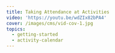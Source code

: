 ```yaml
---
title: Taking Attendance at Activities
video: 'https://youtu.be/wdZIx82bPA4'
cover: /images/cms/vid-cov-1.jpg
topics:
  - getting-started
  - activity-calendar
---
```


